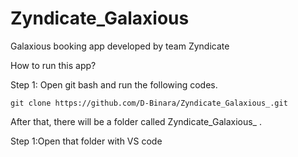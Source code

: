 # Zyndicate_Galaxious
Galaxious booking app developed by team Zyndicate

How to run this app?

Step 1: Open git bash and run the following codes.
	
 
	git clone https://github.com/D-Binara/Zyndicate_Galaxious_.git

After that, there will be a folder called Zyndicate_Galaxious_ .

Step 1:Open that folder with VS code
